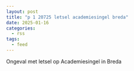 ```yaml
---
layout: post
title: "p 1 20725 letsel academiesingel breda"
date: 2025-01-16
categories: 
  - rss
tags: 
  - feed
---
```


Ongeval met letsel op Academiesingel in Breda
